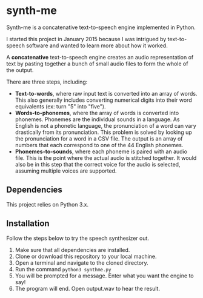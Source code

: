 # synth-me

Synth-me is a concatenative text-to-speech engine implemented in Python.

I started this project in January 2015 because I was intrigued by text-to-speech software and wanted to learn more about how it worked.

A **concatenative** text-to-speech engine creates an audio representation of text by pasting together a bunch of small audio files to form the whole of the output.

There are three steps, including:

* **Text-to-words**, where raw input text is converted into an array of words. This also generally includes converting numerical digits into their word equivalents (ex: turn "5" into "five").
* **Words-to-phonemes**, where the array of words is converted into phonemes. Phonemes are the individual sounds in a language. As English is not a phonetic language, the pronunciation of a word can vary drastically from its pronunciation. This problem is solved by looking up the pronunciation for a word in a CSV file. The output is an array of numbers that each correspond to one of the 44 English phonemes.
* **Phonemes-to-sounds**, where each phoneme is paired with an audio file. This is the point where the actual audio is stitched together. It would also be in this step that the correct voice for the audio is selected, assuming multiple voices are supported.

## Dependencies
This project relies on Python 3.x.

## Installation
Follow the steps below to try the speech synthesizer out.

1. Make sure that all dependencies are installed.
2. Clone or download this repository to your local machine.
3. Open a terminal and navigate to the cloned directory.
4. Run the command `python3 synthme.py`
5. You will be prompted for a message. Enter what you want the engine to say!
6. The program will end. Open output.wav to hear the result.

